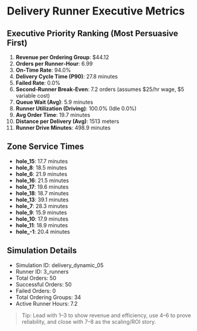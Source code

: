 # Delivery Runner Executive Metrics

## Executive Priority Ranking (Most Persuasive First)
1. **Revenue per Ordering Group**: $44.12
2. **Orders per Runner‑Hour**: 6.99
3. **On‑Time Rate**: 94.0%
4. **Delivery Cycle Time (P90)**: 27.8 minutes
5. **Failed Rate**: 0.0%
6. **Second‑Runner Break‑Even**: 7.2 orders (assumes $25/hr wage, $5 variable cost)
7. **Queue Wait (Avg)**: 5.9 minutes
8. **Runner Utilization (Driving)**: 100.0% (Idle 0.0%)
9. **Avg Order Time**: 19.7 minutes
10. **Distance per Delivery (Avg)**: 1513 meters
11. **Runner Drive Minutes**: 498.9 minutes

## Zone Service Times
- **hole_15**: 17.7 minutes
- **hole_8**: 18.5 minutes
- **hole_6**: 21.9 minutes
- **hole_16**: 21.5 minutes
- **hole_17**: 19.6 minutes
- **hole_18**: 18.7 minutes
- **hole_13**: 39.1 minutes
- **hole_7**: 28.3 minutes
- **hole_9**: 15.9 minutes
- **hole_10**: 17.9 minutes
- **hole_11**: 18.9 minutes
- **hole_-1**: 20.4 minutes


## Simulation Details
- Simulation ID: delivery_dynamic_05
- Runner ID: 3_runners
- Total Orders: 50
- Successful Orders: 50
- Failed Orders: 0
- Total Ordering Groups: 34
- Active Runner Hours: 7.2

> Tip: Lead with 1–3 to show revenue and efficiency, use 4–6 to prove reliability, and close with 7–8 as the scaling/ROI story.
